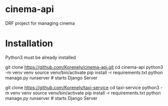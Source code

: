 # cinema-api

DRF project for managing cinema

# Installation

Python3 must be already installed

git clone https://github.com/Korenely/cinema-api.git
cd cinema-api
python3 -m venv venv
source venv/bin/activate
pip install -r requirements.txt
python manage.py runserver # starts Django Server


git clone https://github.com/Korenely/taxi-service
cd taxi-service
python3 -m venv venv
source venv/bin/activate
pip install -r requirements.txt
python manage.py runserver # starts Django Server
